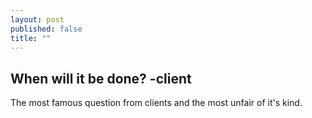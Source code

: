 ```yaml
---
layout: post
published: false
title: ""
---
```


## When will it be done? -client

The most famous question from clients and the most unfair of it's kind.
